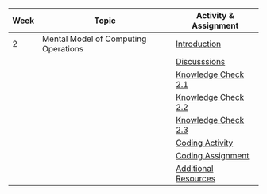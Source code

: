 | Week | Topic                                | Activity & Assignment |
|------|--------------------------------------|-----------------------|
| 2    | Mental Model of Computing Operations | [Introduction](./Introduction%20And%20Instructions.pdf)         |
|      |                                      | [Discusssions](https://classroom.google.com/c/NjE2MjExMTIzMTI1/a/NTIzMzg0MzMwOTIy/details)          |
|      |                                      | [Knowledge Check 2.1](https://docs.google.com/forms/d/1amX5Pb-A83p0tSr2BAuIYLmLiracf1v_Gp4ZzgVqCE8/edit)  |
|      |                                      | [Knowledge Check 2.2](https://docs.google.com/forms/d/1tEW-_kp6niA2UetC2d2mCZEJ9YCPRsKYfeiwQP-_7ng)   |
|      |                                      | [Knowledge Check 2.3](https://docs.google.com/forms/d/1CvE64HGgFsDXp77TsUq3rPiIZUPfUACXVZwQYbcj35s/edit)   |
|      |                                      | [Coding Activity](https://classroom.github.com/a/aL0Zqgva)       |
|      |                                      | [Coding Assignment]()       |
|      |                                      | [Additional Resources](./Additional%20Resources.pdf)  |
